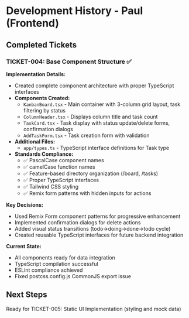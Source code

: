 # Development History - Paul (Frontend)

## Completed Tickets

### TICKET-004: Base Component Structure ✅
**Implementation Details:**
- Created complete component architecture with proper TypeScript interfaces
- **Components Created:**
  - `KanbanBoard.tsx` - Main container with 3-column grid layout, task filtering by status
  - `ColumnHeader.tsx` - Displays column title and task count
  - `TaskCard.tsx` - Task display with status update/delete forms, confirmation dialogs
  - `AddTaskForm.tsx` - Task creation form with validation
- **Additional Files:**
  - `app/types.ts` - TypeScript interface definitions for Task type
- **Standards Compliance:**
  - ✅ PascalCase component names
  - ✅ camelCase function names  
  - ✅ Feature-based directory organization (/board, /tasks)
  - ✅ Proper TypeScript interfaces
  - ✅ Tailwind CSS styling
  - ✅ Remix form patterns with hidden inputs for actions

**Key Decisions:**
- Used Remix Form component patterns for progressive enhancement
- Implemented confirmation dialogs for delete actions
- Added visual status transitions (todo→doing→done→todo cycle)
- Created reusable TypeScript interfaces for future backend integration

**Current State:**
- All components ready for data integration
- TypeScript compilation successful
- ESLint compliance achieved
- Fixed postcss.config.js CommonJS export issue

## Next Steps
Ready for TICKET-005: Static UI Implementation (styling and mock data)